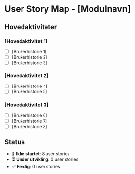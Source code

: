 # User Story Map - [Modulnavn]

## Hovedaktiviteter

### [Hovedaktivitet 1]
- [ ] [Brukerhistorie 1]
- [ ] [Brukerhistorie 2]
- [ ] [Brukerhistorie 3]

### [Hovedaktivitet 2]
- [ ] [Brukerhistorie 4]
- [ ] [Brukerhistorie 5]

### [Hovedaktivitet 3]
- [ ] [Brukerhistorie 6]
- [ ] [Brukerhistorie 7]
- [ ] [Brukerhistorie 8]

## Status
- 🔲 **Ikke startet**: 8 user stories
- ⏳ **Under utvikling**: 0 user stories  
- ✅ **Ferdig**: 0 user stories
